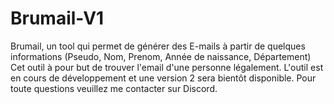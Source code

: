 # Brumail-V1
Brumail, un tool qui permet de générer des E-mails à partir de quelques informations (Pseudo, Nom, Prenom, Année de naissance, Département) Cet outil à pour but de trouver l'email d'une personne légalement. L'outil est en cours de développement et une version 2 sera bientôt disponible. Pour toute questions veuillez me contacter sur Discord.
